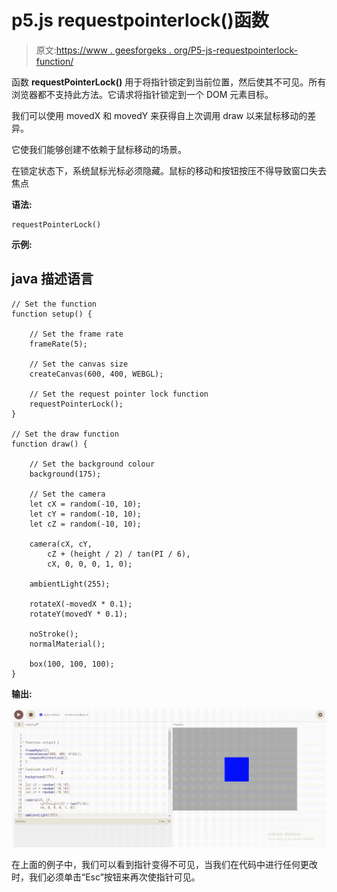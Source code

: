 # p5.js requestpointerlock()函数

> 原文:[https://www . geesforgeks . org/P5-js-requestpointerlock-function/](https://www.geeksforgeeks.org/p5-js-requestpointerlock-function/)

函数 **requestPointerLock()** 用于将指针锁定到当前位置，然后使其不可见。所有浏览器都不支持此方法。它请求将指针锁定到一个 DOM 元素目标。

我们可以使用 movedX 和 movedY 来获得自上次调用 draw 以来鼠标移动的差异。

它使我们能够创建不依赖于鼠标移动的场景。

在锁定状态下，系统鼠标光标必须隐藏。鼠标的移动和按钮按压不得导致窗口失去焦点

**语法:**

```
requestPointerLock()
```

**示例:**

## java 描述语言

```
// Set the function
function setup() {

    // Set the frame rate  
    frameRate(5);

    // Set the canvas size
    createCanvas(600, 400, WEBGL);

    // Set the request pointer lock function 
    requestPointerLock();
}

// Set the draw function
function draw() {

    // Set the background colour
    background(175);

    // Set the camera
    let cX = random(-10, 10);
    let cY = random(-10, 10);
    let cZ = random(-10, 10);

    camera(cX, cY,
        cZ + (height / 2) / tan(PI / 6),
        cX, 0, 0, 0, 1, 0);

    ambientLight(255);

    rotateX(-movedX * 0.1);
    rotateY(movedY * 0.1);

    noStroke();
    normalMaterial();

    box(100, 100, 100);
}
```

**输出:**

![](img/60262ea316e531f75f56f96a9f0b4587.png)

在上面的例子中，我们可以看到指针变得不可见，当我们在代码中进行任何更改时，我们必须单击“Esc”按钮来再次使指针可见。